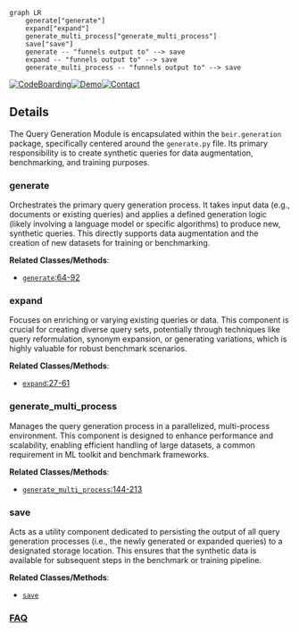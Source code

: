 ```mermaid
graph LR
    generate["generate"]
    expand["expand"]
    generate_multi_process["generate_multi_process"]
    save["save"]
    generate -- "funnels output to" --> save
    expand -- "funnels output to" --> save
    generate_multi_process -- "funnels output to" --> save
```

[![CodeBoarding](https://img.shields.io/badge/Generated%20by-CodeBoarding-9cf?style=flat-square)](https://github.com/CodeBoarding/GeneratedOnBoardings)[![Demo](https://img.shields.io/badge/Try%20our-Demo-blue?style=flat-square)](https://www.codeboarding.org/demo)[![Contact](https://img.shields.io/badge/Contact%20us%20-%20contact@codeboarding.org-lightgrey?style=flat-square)](mailto:contact@codeboarding.org)

## Details

The Query Generation Module is encapsulated within the `beir.generation` package, specifically centered around the `generate.py` file. Its primary responsibility is to create synthetic queries for data augmentation, benchmarking, and training purposes.

### generate
Orchestrates the primary query generation process. It takes input data (e.g., documents or existing queries) and applies a defined generation logic (likely involving a language model or specific algorithms) to produce new, synthetic queries. This directly supports data augmentation and the creation of new datasets for training or benchmarking.


**Related Classes/Methods**:

- <a href="https://github.com/beir-cellar/beir/blob/main/beir/generation/models/tilde.py#L64-L92" target="_blank" rel="noopener noreferrer">`generate`:64-92</a>


### expand
Focuses on enriching or varying existing queries or data. This component is crucial for creating diverse query sets, potentially through techniques like query reformulation, synonym expansion, or generating variations, which is highly valuable for robust benchmark scenarios.


**Related Classes/Methods**:

- <a href="https://github.com/beir-cellar/beir/blob/main/beir/generation/generate.py#L27-L61" target="_blank" rel="noopener noreferrer">`expand`:27-61</a>


### generate_multi_process
Manages the query generation process in a parallelized, multi-process environment. This component is designed to enhance performance and scalability, enabling efficient handling of large datasets, a common requirement in ML toolkit and benchmark frameworks.


**Related Classes/Methods**:

- <a href="https://github.com/beir-cellar/beir/blob/main/beir/generation/models/auto_model.py#L144-L213" target="_blank" rel="noopener noreferrer">`generate_multi_process`:144-213</a>


### save
Acts as a utility component dedicated to persisting the output of all query generation processes (i.e., the newly generated or expanded queries) to a designated storage location. This ensures that the synthetic data is available for subsequent steps in the benchmark or training pipeline.


**Related Classes/Methods**:

- <a href="https://github.com/beir-cellar/beir/blob/main/beir/generation/generate.py" target="_blank" rel="noopener noreferrer">`save`</a>




### [FAQ](https://github.com/CodeBoarding/GeneratedOnBoardings/tree/main?tab=readme-ov-file#faq)